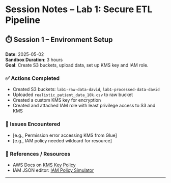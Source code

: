 # Session Notes – Lab 1: Secure ETL Pipeline

## ⏱️ Session 1 – Environment Setup

**Date**: 2025-05-02  
**Sandbox Duration**: 3 hours  
**Goal**: Create S3 buckets, upload data, set up KMS key and IAM role.

### ✅ Actions Completed
- Created S3 buckets: `lab1-raw-data-david`, `lab1-processed-data-david`
- Uploaded `realistic_patient_data_10k.csv` to raw bucket
- Created a custom KMS key for encryption
- Created and attached IAM role with least privilege access to S3 and KMS

### 🧩 Issues Encountered
- [e.g., Permission error accessing KMS from Glue]
- [e.g., IAM policy needed wildcard for resource]

### 📎 References / Resources
- AWS Docs on [KMS Key Policy](https://docs.aws.amazon.com/kms/latest/developerguide/key-policies.html)
- IAM JSON editor: [IAM Policy Simulator](https://policysim.aws.amazon.com)

---
